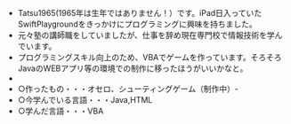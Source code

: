 - Tatsu1965(1965年は生年ではありません！）です。iPad日入っていたSwiftPlaygroundをきっかけにプログラミングに興味を持ちました。  
- 元々塾の講師職をしていましたが、仕事を辞め現在専門校で情報技術を学んでいます。
- プログラミングスキル向上のため、VBAでゲームを作っています。そろそろJavaのWEBアプリ等の環境での制作に移ったほうがいいかなと。
-
- ○作ったもの・・・オセロ、シューティングゲーム（制作中）- 
- ○今学んでいる言語・・・Java,HTML
- ○学んだ言語・・・VBA
